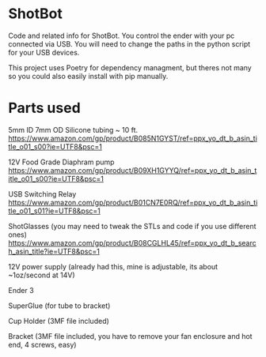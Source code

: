# ShotBot
Code and related info for ShotBot. 
You control the ender with your pc connected via USB. 
You will need to change the paths in the python script for your USB devices. 

This project uses Poetry for dependency managment, but theres not many so you could also easily install with pip 
manually.  

# Parts used

5mm ID 7mm OD Silicone tubing ~ 10 ft. 
https://www.amazon.com/gp/product/B085N1GYST/ref=ppx_yo_dt_b_asin_title_o01_s00?ie=UTF8&psc=1

12V Food Grade Diaphram pump
https://www.amazon.com/gp/product/B09XH1GYYQ/ref=ppx_yo_dt_b_asin_title_o01_s00?ie=UTF8&psc=1

USB Switching Relay
https://www.amazon.com/gp/product/B01CN7E0RQ/ref=ppx_yo_dt_b_asin_title_o01_s01?ie=UTF8&psc=1

ShotGlasses (you may need to tweak the STLs and code if you use different ones)
https://www.amazon.com/gp/product/B08CGLHL45/ref=ppx_yo_dt_b_search_asin_title?ie=UTF8&psc=1

12V power supply (already had this, mine is adjustable, its about ~1oz/second at 14V)

Ender 3

SuperGlue (for tube to bracket)

Cup Holder (3MF file included)

Bracket (3MF file included, you have to remove your fan enclosure and hot end, 4 screws, easy)
